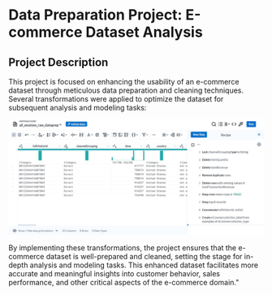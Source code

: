 #  Data Preparation Project: E-commerce Dataset Analysis

## Project Description
This project is focused on enhancing the usability of an e-commerce dataset through meticulous data preparation and cleaning techniques. Several transformations were applied to optimize the dataset for subsequent analysis and modeling tasks:

 <img src="lab2.JPG" alt="datapreparation" >

By implementing these transformations, the project ensures that the e-commerce dataset is well-prepared and cleaned, setting the stage for in-depth analysis and modeling tasks. This enhanced dataset facilitates more accurate and meaningful insights into customer behavior, sales performance, and other critical aspects of the e-commerce domain."
